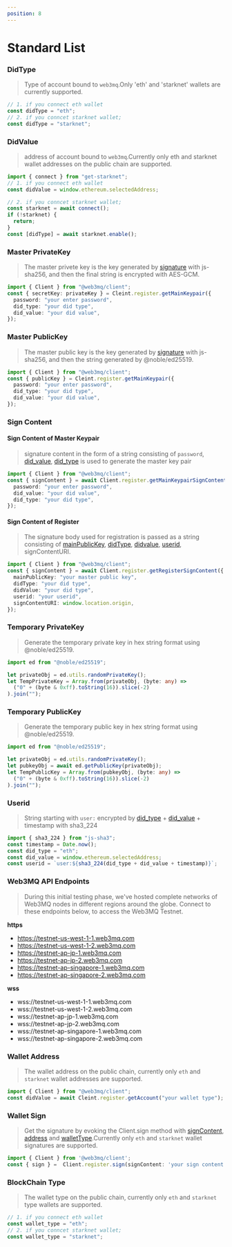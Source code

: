 ```yaml
---
position: 8
---
```


# Standard List

### DidType

> Type of account bound to `web3mq`.Only 'eth' and 'starknet' wallets are currently supported.

```ts
// 1. if you connect eth wallet
const didType = "eth";
// 2. if you conncet starknet wallet;
const didType = "starknet";
```

### DidValue

> address of account bound to `web3mq`.Currently only eth and starknet wallet addresses on the public chain are supported.

```ts
import { connect } from "get-starknet";
// 1. if you connect eth wallet
const didValue = window.ethereum.selectedAddress;

// 2. if you conncet starknet wallet;
const starknet = await connect();
if (!starknet) {
  return;
}
const [didType] = await starknet.enable();
```

### Master PrivateKey

> The master privete key is the key generated by [signature](/docs/Ethos-SDK/JS-SDK/standards/#wallet-sign) with js-sha256, and then the final string is encrypted with AES-GCM.

```ts
import { Client } from "@web3mq/client";
const { secretKey: privateKey } = Cleint.register.getMainKeypair({
  password: "your enter password",
  did_type: "your did type",
  did_value: "your did value",
});
```

### Master PublicKey

> The master public key is the key generated by [signature](/docs/Ethos-SDK/JS-SDK/standards/#wallet-sign) with js-sha256, and then the string generated by @noble/ed25519.

```ts
import { Client } from "@web3mq/client";
const { publicKey } = Cleint.register.getMainKeypair({
  password: "your enter password",
  did_type: "your did type",
  did_value: "your did value",
});
```

### Sign Content

#### Sign Content of Master Keypair

> signature content in the form of a string consisting of `password`, [did_value](/docs/Ethos-SDK/JS-SDK/standards/#didtype), [did_type](/docs/Ethos-SDK/JS-SDK/standards/#didvalue) is used to generate the master key pair

```ts
import { Client } from "@web3mq/client";
const { signContent } = await Client.register.getMainKeypairSignContent({
  password: "your enter password",
  did_value: "your did value",
  did_type: "your did type",
});
```

#### Sign Content of Register

> The signature body used for registration is passed as a string consisting of [mainPublicKey](/docs/Ethos-SDK/JS-SDK/standards/#master-publickey), [didType](/docs/Ethos-SDK/JS-SDK/standards/#didtype), [didvalue](/docs/Ethos-SDK/JS-SDK/standards/#didvalue), [userid](/docs/Ethos-SDK/JS-SDK/standards/#userid), signContentURI.

```ts
import { Client } from "@web3mq/client";
const { signContent } = await Client.register.getRegisterSignContent({
  mainPublicKey: "your master public key",
  didType: "your did type",
  didValue: "your did type",
  userid: "your userid",
  signContentURI: window.location.origin,
});
```

### Temporary PrivateKey

> Generate the temporary private key in hex string format using @noble/ed25519.

```ts
import ed from "@noble/ed25519";

let privateObj = ed.utils.randomPrivateKey();
let TempPrivateKey = Array.from(privateObj, (byte: any) =>
  ("0" + (byte & 0xff).toString(16)).slice(-2)
).join("");
```

### Temporary PublicKey

> Generate the temporary public key in hex string format using @noble/ed25519.

```ts
import ed from "@noble/ed25519";

let privateObj = ed.utils.randomPrivateKey();
let pubkeyObj = await ed.getPublicKey(privateObj);
let TempPublicKey = Array.from(pubkeyObj, (byte: any) =>
  ("0" + (byte & 0xff).toString(16)).slice(-2)
).join("");
```

### Userid

> String starting with `user:` encrypted by [did_type](/docs/Ethos-SDK/JS-SDK/standards/#didtype) + [did_value](/docs/Ethos-SDK/JS-SDK/standards/#didvalue) + timestamp with sha3_224

```ts
import { sha3_224 } from "js-sha3";
const timestamp = Date.now();
const did_type = "eth";
const did_value = window.ethereum.selectedAddress;
const userid = `user:${sha3_224(did_type + did_value + timestamp)}`;
```

### Web3MQ API Endpoints

> During this initial testing phase, we've hosted complete networks of Web3MQ nodes in different regions around the globe. Connect to these endpoints below, to access the Web3MQ Testnet.

**https**

- https://testnet-us-west-1-1.web3mq.com
- https://testnet-us-west-1-2.web3mq.com
- https://testnet-ap-jp-1.web3mq.com
- https://testnet-ap-jp-2.web3mq.com
- https://testnet-ap-singapore-1.web3mq.com
- https://testnet-ap-singapore-2.web3mq.com

**wss**

- wss://testnet-us-west-1-1.web3mq.com
- wss://testnet-us-west-1-2.web3mq.com
- wss://testnet-ap-jp-1.web3mq.com
- wss://testnet-ap-jp-2.web3mq.com
- wss://testnet-ap-singapore-1.web3mq.com
- wss://testnet-ap-singapore-2.web3mq.com

### Wallet Address

> The wallet address on the public chain, currently only `eth` and `starknet` wallet addresses are supported.

```ts
import { Client } from "@web3mq/client";
const didValue = await Cleint.register.getAccount("your wallet type");
```

### Wallet Sign

> Get the signature by evoking the Client.sign method with [signContent](/docs/Ethos-SDK/JS-SDK/standards/#sign-content), [address](/docs/Ethos-SDK/JS-SDK/standards/#wallet-address) and [walletType](/docs/Ethos-SDK/JS-SDK/standards/#wallet-type).Currently only `eth` and `starknet` wallet signatures are supported.

```ts
import { Client } from '@web3mq/client';
const { sign } =  Client.register.sign(signContent: 'your sign content',address: 'your enter wallet address',walletType: 'your enter wallet type');
```

### BlockChain Type

> The wallet type on the public chain, currently only `eth` and `starknet` type wallets are supported.

```ts
// 1. if you connect eth wallet
const wallet_type = "eth";
// 2. if you conncet starknet wallet;
const wallet_type = "starknet";
```
